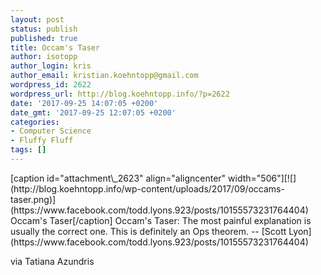 ```yaml
---
layout: post
status: publish
published: true
title: Occam's Taser
author: isotopp
author_login: kris
author_email: kristian.koehntopp@gmail.com
wordpress_id: 2622
wordpress_url: http://blog.koehntopp.info/?p=2622
date: '2017-09-25 14:07:05 +0200'
date_gmt: '2017-09-25 12:07:05 +0200'
categories:
- Computer Science
- Fluffy Fluff
tags: []
---
```

<p>[caption id="attachment\_2623" align="aligncenter" width="506"][![](http://blog.koehntopp.info/wp-content/uploads/2017/09/occams-taser.png)](https://www.facebook.com/todd.lyons.923/posts/10155573231764404) Occam's Taser[/caption] Occam's Taser: The most painful explanation is usually the correct one. This is definitely an Ops theorem. -- [Scott Lyon](https://www.facebook.com/todd.lyons.923/posts/10155573231764404)</p>
<p>via Tatiana Azundris</p>
